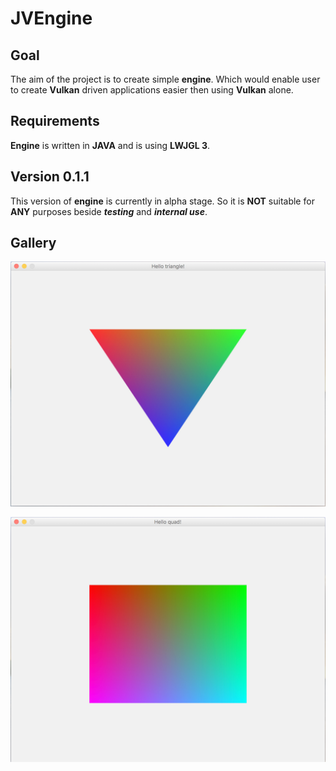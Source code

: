 # JVEngine
<h2>Goal</h2>
<p>The aim of the project is to create simple <b>engine</b>. Which would enable user to create <b>Vulkan</b> driven applications easier then using <b>Vulkan</b> alone.</p>
<h2>Requirements</h2>
<p><b>Engine</b> is written in <b>JAVA</b> and is using <b>LWJGL 3</b>.</p>
<h2>Version 0.1.1</h2>
<p>This version of <b>engine</b>  is currently in alpha stage. So it is <b>NOT</b> suitable for <b>ANY</b> purposes beside <i><b>testing</b></i> and <b><i>internal use</i></b>.</p>
<h2>Gallery</h2>

![triangle_git](other_resources/triangle_git.jpg)

![triangle_git](other_resources/quad_git.jpg)
